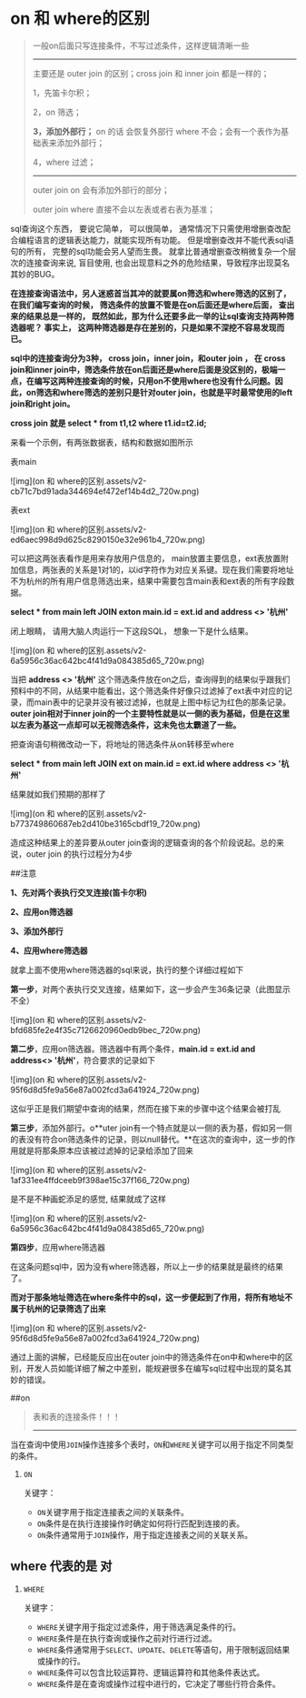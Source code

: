 # on 和 where的区别

>一般on后面只写连接条件，不写过滤条件，这样逻辑清晰一些
>
>-----------------------------------------------------------------------------
>
>
>
>主要还是  outer join 的区别；cross join  和 inner join 都是一样的；
>
>1，先笛卡尔积；
>
>2，on 筛选；
>
>**3，添加外部行；**   on 的话 会恢复外部行  where 不会；会有一个表作为基础表来添加外部行；
>
>4，where 过滤；
>
>
>
>---------------------------------------------------------------------------------
>
>outer join on  会有添加外部行的部分；
>
>outer join where 直接不会以左表或者右表为基准；



sql查询这个东西， 要说它简单， 可以很简单， 通常情况下只需使用增删查改配合编程语言的逻辑表达能力，就能实现所有功能。 但是增删查改并不能代表sql语句的所有， 完整的sql功能会另人望而生畏。 就拿比普通增删查改稍微复杂一个层次的连接查询来说, 盲目使用, 也会出现意料之外的危险结果，导致程序出现莫名其妙的BUG。

**在连接查询语法中，另人迷惑首当其冲的就要属on筛选和where筛选的区别了， 在我们编写查询的时候， 筛选条件的放置不管是在on后面还是where后面， 查出来的结果总是一样的， 既然如此，那为什么还要多此一举的让sql查询支持两种筛选器呢？ 事实上， 这两种筛选器是存在差别的，只是如果不深挖不容易发现而已。**



**sql中的连接查询分为3种， cross join，inner join，和outer join ， 在 cross join和inner join中，筛选条件放在on后面还是where后面是没区别的，极端一点，在编写这两种连接查询的时候，只用on不使用where也没有什么问题。因此，on筛选和where筛选的差别只是针对outer join，也就是平时最常使用的left join和right join。**

**cross join 就是  select \* from t1,t2 where t1.id=t2.id;** 



来看一个示例，有两张数据表，结构和数据如图所示

表main

![img](on 和 where的区别.assets/v2-cb71c7bd91ada344694ef472ef14b4d2_720w.png)



表ext

![img](on 和 where的区别.assets/v2-ed6aec998d9d625c8290150e32e961b4_720w.png)

可以把这两张表看作是用来存放用户信息的， main放置主要信息，ext表放置附加信息，两张表的关系是1对1的，以id字符作为对应关系键。现在我们需要将地址不为杭州的所有用户信息筛选出来，结果中需要包含main表和ext表的所有字段数据。

**select \* from main left JOIN exton main.id = ext.id and address <> '杭州'**

闭上眼睛， 请用大脑人肉运行一下这段SQL， 想象一下是什么结果。

![img](on 和 where的区别.assets/v2-6a5956c36ac642bc4f41d9a084385d65_720w.png)

当把 **address <> '杭州'** 这个筛选条件放在on之后，查询得到的结果似乎跟我们预料中的不同，从结果中能看出，这个筛选条件好像只过滤掉了ext表中对应的记录，而main表中的记录并没有被过滤掉，也就是上图中标记为红色的那条记录。**outer join相对于inner join的一个主要特性就是以一侧的表为基础，但是在这里以左表为基这一点却可以无视筛选条件，这未免也太霸道了一些。**

把查询语句稍微改动一下，将地址的筛选条件从on转移至where

**select \* from main left JOIN ext on main.id = ext.id where address <> '杭州'**

结果就如我们预期的那样了

![img](on 和 where的区别.assets/v2-b773749860687eb2d410be3165cbdf19_720w.png)

造成这种结果上的差异要从outer join查询的逻辑查询的各个阶段说起。总的来说，outer join 的执行过程分为4步

##注意

**1、先对两个表执行交叉连接(笛卡尔积)**

**2、应用on筛选器**

**3、添加外部行**

**4、应用where筛选器**





就拿上面不使用where筛选器的sql来说，执行的整个详细过程如下

**第一步**，对两个表执行交叉连接，结果如下，这一步会产生36条记录（此图显示不全）



![img](on 和 where的区别.assets/v2-bfd685fe2e4f35c7126620960edb9bec_720w.png)

**第二步**，应用on筛选器。筛选器中有两个条件，**main.id = ext.id and address<> '杭州'**，符合要求的记录如下



![img](on 和 where的区别.assets/v2-95f6d8d5fe9a56e87a002fcd3a641924_720w.png)

这似乎正是我们期望中查询的结果，然而在接下来的步骤中这个结果会被打乱

**第三步**，添加外部行。o**uter join有一个特点就是以一侧的表为基，假如另一侧的表没有符合on筛选条件的记录，则以null替代。**在这次的查询中，这一步的作用就是将那条原本应该被过滤掉的记录给添加了回来



![img](on 和 where的区别.assets/v2-1af331ee4ffdceeb9f398ae15c37f166_720w.png)

是不是不种画蛇添足的感觉, 结果就成了这样



![img](on 和 where的区别.assets/v2-6a5956c36ac642bc4f41d9a084385d65_720w.png)

**第四步**，应用where筛选器

在这条问题sql中，因为没有where筛选器，所以上一步的结果就是最终的结果了。

**而对于那条地址筛选在where条件中的sql，这一步便起到了作用，将所有地址不属于杭州的记录筛选了出来**



![img](on 和 where的区别.assets/v2-95f6d8d5fe9a56e87a002fcd3a641924_720w.png)

通过上面的讲解，已经能反应出在outer join中的筛选条件在on中和where中的区别，开发人员如能详细了解之中差别，能规避很多在编写sql过程中出现的莫名其妙的错误。



##on 

> 表和表的连接条件！！！
>
>---
>
>

当在查询中使用`JOIN`操作连接多个表时，`ON`和`WHERE`关键字可以用于指定不同类型的条件。

1. ```
   ON
   ```

   关键字：

   - `ON`关键字用于指定连接表之间的关联条件。
   - `ON`条件是在执行连接操作时确定如何将行匹配到连接的表。
   - `ON`条件通常用于`JOIN`操作，用于指定连接表之间的关联关系。



## where 代表的是 对	

1. ```
   WHERE
   ```

   关键字：

   - `WHERE`关键字用于指定过滤条件，用于筛选满足条件的行。
   - `WHERE`条件是在执行查询或操作之前对行进行过滤。
   - `WHERE`条件通常用于`SELECT`、`UPDATE`、`DELETE`等语句，用于限制返回结果或操作的行。
   - `WHERE`条件可以包含比较运算符、逻辑运算符和其他条件表达式。
   - `WHERE`条件是在查询或操作过程中进行的，它决定了哪些行符合条件。